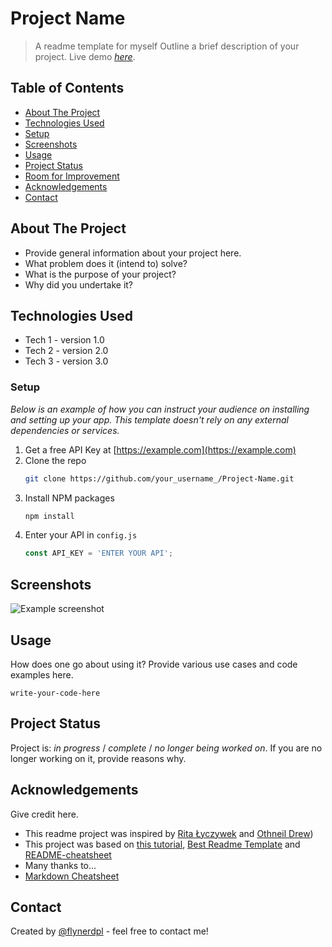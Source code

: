 # Project Name
> A readme template for myself
> Outline a brief description of your project.
> Live demo [_here_](https://www.example.com). <!-- If you have the project hosted somewhere, include the link here. -->

## Table of Contents
* [About The Project](#about-the-project)
* [Technologies Used](#technologies-used)
* [Setup](#setup)
* [Screenshots](#screenshots)
* [Usage](#usage)
* [Project Status](#project-status)
* [Room for Improvement](#room-for-improvement)
* [Acknowledgements](#acknowledgements)
* [Contact](#contact)
<!-- * [License](#license) -->


## About The Project
- Provide general information about your project here.
- What problem does it (intend to) solve?
- What is the purpose of your project?
- Why did you undertake it?
<!-- You don't have to answer all the questions - just the ones relevant to your project. -->


## Technologies Used
- Tech 1 - version 1.0
- Tech 2 - version 2.0
- Tech 3 - version 3.0

### Setup

_Below is an example of how you can instruct your audience on installing and setting up your app. This template doesn't rely on any external dependencies or services._

1. Get a free API Key at [https://example.com](https://example.com)
2. Clone the repo
   ```sh
   git clone https://github.com/your_username_/Project-Name.git
   ```
3. Install NPM packages
   ```sh
   npm install
   ```
4. Enter your API in `config.js`
   ```js
   const API_KEY = 'ENTER YOUR API';

## Screenshots
![Example screenshot](./img/screenshot.png)
<!-- If you have screenshots you'd like to share, include them here. -->


## Usage
How does one go about using it?
Provide various use cases and code examples here.

`write-your-code-here`


## Project Status
Project is: _in progress_ / _complete_ / _no longer being worked on_. If you are no longer working on it, provide reasons why.


## Acknowledgements
Give credit here.
- This readme project was inspired by [Rita Łyczywek][Rita] and [Othneil Drew][Drew])
- This project was based on [this tutorial][bulldogjob], [Best Readme Template][Best-Template] and [README-cheatsheet][readme-cheatsheet]
- Many thanks to...
- [Markdown Cheatsheet][markdown-cheatsheet]


## Contact
Created by [@flynerdpl](https://www.flynerd.pl/) - feel free to contact me!

[//]: # (These are reference links used in the body of this note and get stripped out when the markdown processor does its job. There is no need to format nicely because it shouldn't be seen. Thanks SO - http://stackoverflow.com/questions/4823468/store-comments-in-markdown-syntax)

[bulldogjob]: https://bulldogjob.com/readme/how-to-write-a-good-readme-for-your-github-project
[rita]: https://bulldogjob.com/readme/authors/rita-lyczywek
[Drew]: https://github.com/othneildrew
[Best-Template]: https://github.com/othneildrew/Best-README-Template/blob/master/README.md#readme-top
[markdown-cheatsheet]: https://github.com/adam-p/markdown-here/wiki/Markdown-Cheatsheet
[readme-cheatsheet]: https://github.com/ritaly/README-cheatsheet
